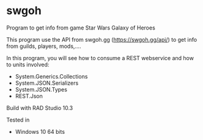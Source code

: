 # swgoh
Program to get info from game Star Wars Galaxy of Heroes

This program use the API from swgoh.gg (https://swgoh.gg/api/) to get info from guilds, players, mods,....

In this program, you will see how to consume a REST webservice and how to units involved:
  - System.Generics.Collections 
  - System.JSON.Serializers 
  - System.JSON.Types
  - REST.Json

Build with RAD Studio 10.3

Tested in 
- Windows 10 64 bits
